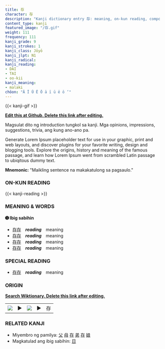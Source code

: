 ```yaml
---
title: 存
character: 存
description: "Kanji dictionary entry 存: meaning, on-kun reading, compounds, origin, related kanji"
content_type: kanji
featured_image: "/存.gif"
weight: 111
frequency: 111
kanji_grade: 9
kanji_strokes: 1
kanji_class: Jōyō
kanji_jlpt: N1
kanji_radical: 
kanji_reading: 
- DAI
- TAI
- oo-kii
kanji_meaning:
- malaki
chōon: "Ā Ī Ū Ē Ō ā ī ū ē ō ’"
---
```

[//]: # (Don't edit the line below. Kanji animated GIF code is automatically generated.)
{{< kanji-gif >}}

[//]: # (Edit below this line.)

**[Edit this at Github. Delete this link after editing.](https://github.com/tim0g/tim/tree/main/content/kanji/存/index.md)**

Magsulat dito ng introduction tungkol sa kanji. Mga opinions, impressions, suggestions, trivia, ang kung ano-ano pa.

Generate Lorem Ipsum placeholder text for use in your graphic, print and web layouts, and discover plugins for your favorite writing, design and blogging tools. Explore the origins, history and meaning of the famous passage, and learn how Lorem Ipsum went from scrambled Latin passage to ubiqitous dummy text.
 
**Mnemonic:** "Maikling sentence na makakatulong sa pagsaulo."

### ON-KUN READING

[//]: # (Don't edit the line below. ON-KUN READING code is automatically generated.)
{{< kanji-reading >}}

### MEANING & WORDS

#### ➊ **Ibig sabihin**
  - [存](../存)[存](../存)　***reading***　meaning
  - [存](../存)[存](../存)　***reading***　meaning
  - [存](../存)[存](../存)　***reading***　meaning
  - [存](../存)[存](../存)　***reading***　meaning

### SPECIAL READING
  - [存](../存)[存](../存)　***reading***　meaning

### ORIGIN

**[Search Wiktionary. Delete this link after editing.](https://wiktionary.org/wiki/存)**
<table class="kanji-table"><tr><td>
<img src="60px-存-bronze.svg.png">
</td><td>▶</td><td>
<img src="60px-存-oracle.svg.png">
</td><td>▶</td>
<td class="kanji-origin">存</td>
</tr></table>

### RELATED KANJI
- Miyembro ng pamilya: [父](../父) [母](../母) [存](../存) [弟](../弟) [存](../存) [娘](../娘)
- Magkatulad ang ibig sabihin: [日](../日)
